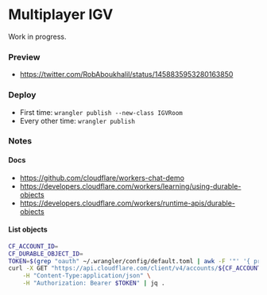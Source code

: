 # Multiplayer IGV

Work in progress.

### Preview

* https://twitter.com/RobAboukhalil/status/1458835953280163850

### Deploy

* First time: `wrangler publish --new-class IGVRoom`
* Every other time: `wrangler publish`

### Notes

#### Docs

* https://github.com/cloudflare/workers-chat-demo
* https://developers.cloudflare.com/workers/learning/using-durable-objects
* https://developers.cloudflare.com/workers/runtime-apis/durable-objects

#### List objects

```bash
CF_ACCOUNT_ID=
CF_DURABLE_OBJECT_ID=
TOKEN=$(grep "oauth" ~/.wrangler/config/default.toml | awk -F '"' '{ print $(NF-1) }')
curl -X GET "https://api.cloudflare.com/client/v4/accounts/${CF_ACCOUNT_ID}/workers/durable_objects/namespaces/${CF_DURABLE_OBJECT_ID}/objects" \
	-H "Content-Type:application/json" \
	-H "Authorization: Bearer $TOKEN" | jq .
```
